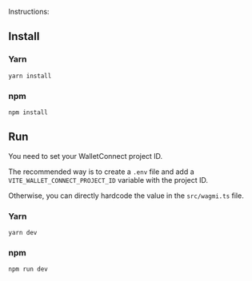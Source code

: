 Instructions:

## Install

### Yarn

`yarn install`

### npm

`npm install`

## Run

You need to set your WalletConnect project ID.

The recommended way is to create a `.env` file and add a `VITE_WALLET_CONNECT_PROJECT_ID` variable with the project ID.

Otherwise, you can directly hardcode the value in the `src/wagmi.ts` file.

### Yarn

`yarn dev`

### npm

`npm run dev`
